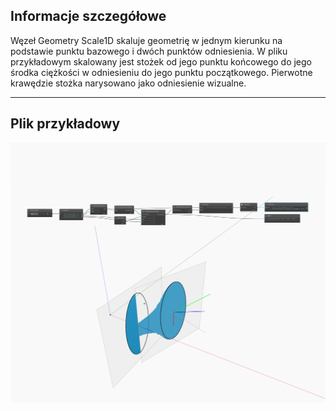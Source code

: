 ## Informacje szczegółowe
Węzeł Geometry Scale1D skaluje geometrię w jednym kierunku na podstawie punktu bazowego i dwóch punktów odniesienia. W pliku przykładowym skalowany jest stożek od jego punktu końcowego do jego środka ciężkości w odniesieniu do jego punktu początkowego. Pierwotne krawędzie stożka narysowano jako odniesienie wizualne.
___
## Plik przykładowy

![Scale1D](./Autodesk.DesignScript.Geometry.CoordinateSystem.Scale1D_img.jpg)

